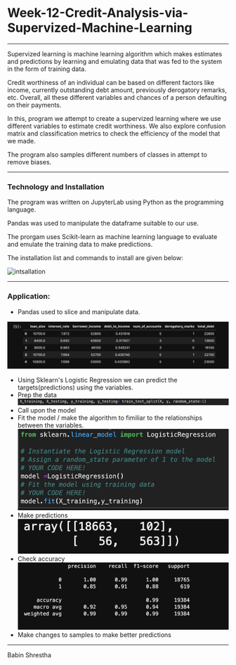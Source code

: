 # Week-12-Credit-Analysis-via-Supervized-Machine-Learning

---

Supervized learning is machine learning algorithm which makes estimates and predictions by learning and emulating data that was fed to the system in the form of training data. 

Credit worthiness of an individual can be based on different factors like income, currently outstanding debt amount, previously derogatory remarks, etc. Overall, all these different variables and chances of a person defaulting on their payments.

In this, program we attempt to create a supervized learning where we use different variables to estimate credit worthiness. We also explore confusion matrix and classification metrics to check the efficiency of the model that we made. 

The program also samples different numbers of classes in attempt to remove biases.

---

### Technology and Installation

The program was written on JupyterLab using Python as the programming language. 

Pandas was used to manipulate the dataframe suitable to our use.

The prorgam uses Scikit-learn as machine learning language to evaluate and emulate the training data to make predictions. 

The installation list and commands to install are given below:

![intsallation]()

---

### Application:

* Pandas used to slice and manipulate data.

![pandas](./images/dataframe_pandas.png)

* Using Sklearn's Logistic Regression we can predict the targets(predictions) using the variables. 
* Prep the data
![split](./images/splitting.png)
* Call upon the model
* Fit the model / make the algorithm to fimiliar to the relationships between the variables.
![logistic_regression](./images/logistic_regression.png)
* Make predictions
![matrix](./images/confusion_matrix.png)
* Check accuracy
![classification](./images/classification.png)
* Make changes to samples to make better predictions

---

Babin Shrestha